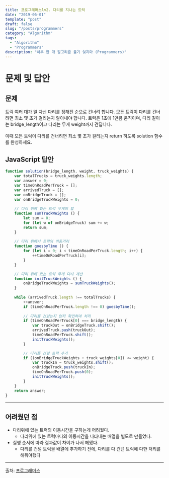 ```yaml
---
title: 프로그래머스lv2. 다리를 지나는 트럭
date: "2019-06-01"
template: "post"
draft: false
slug: "/posts/programmers"
category: "Algorithm"
tags:
  - "Algorithm"
  - "Programmers"
description: "하루 한 개 알고리즘 풀기 잊지마 (Programmers)"
---
```

# 문제 및 답안 

## 문제
트럭 여러 대가 일 차선 다리를 정해진 순으로 건너려 합니다. 모든 트럭이 다리를 건너려면 최소 몇 초가 걸리는지 알아내야 합니다. 트럭은 1초에 1만큼 움직이며, 다리 길이는 bridge_length이고 다리는 무게 weight까지 견딥니다.
<br>
<br>
이때 모든 트럭이 다리를 건너려면 최소 몇 초가 걸리는지 return 하도록 solution 함수를 완성하세요.

## JavaScript 답안
``` js
function solution(bridge_length, weight, truck_weights) {
    var totalTrucks = truck_weights.length;
    var answer = 0;
    var timeOnRoadPerTruck = [];
    var arrivedTruck = [];
    var onBridgeTruck = [];
    var onBridgeTruckWeights = 0;
    
    // 다리 위에 있는 트럭 무게의 합
    function sumTruckWeights () {
        let sum = 0;
        for (let w of onBridgeTruck) sum += w;
        return sum;
    }    
    
    // 다리 위에서 트럭의 이동거리
    function goesbyTime () {
        for (let i = 0; i < timeOnRoadPerTruck.length; i++) {
            ++timeOnRoadPerTruck[i];
        }
    }

    // 다리 위에 있는 트럭 무게 다시 계산
    function initTruckWeights () {
        onBridgeTruckWeights = sumTruckWeights();
    } 
    
    while (arrivedTruck.length !== totalTrucks) {
        ++answer;        
        if (timeOnRoadPerTruck.length !== 0) goesbyTime();
        
        // 다리를 건넜는지 먼저 확인하여 처리
        if (timeOnRoadPerTruck[0] === bridge_length) {
            var truckOut = onBridgeTruck.shift();
            arrivedTruck.push(truckOut);
            timeOnRoadPerTruck.shift();
            initTruckWeights();
        }

        // 다리를 건널 트럭 추가
        if ((onBridgeTruckWeights + truck_weights[0]) <= weight) {
            var truckIn = truck_weights.shift();
            onBridgeTruck.push(truckIn);
            timeOnRoadPerTruck.push(0);
            initTruckWeights();
        }
    }
    return answer;
}
```
---

## 어려웠던 점
- 다리위에 있는 트럭의 이동시간을 구하는게 어려웠다.
    - 다리위에 있는 트럭마다의 이동시간을 나타내는 배열을 별도로 만들었다.
- 실행 순서에 따라 결과값이 차이가 나서 헤맸다.
    - 다리를 건널 트럭을 배열에 추가하기 전에, 다리를 다 건넌 트럭에 다한 처리를 해줘야했다

---
출처: [프로그래머스](https://programmers.co.kr/learn/courses/30/lessons/42583)
